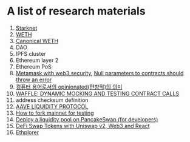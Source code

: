 # A list of research materials

1. [Starknet](https://starkware.co/)
1. [WETH](https://weth.io/)
1. [Canonical WETH](https://blog.0xproject.com/canonical-weth-a9aa7d0279dd)
1. DAO
1. IPFS cluster
1. Ethereum layer 2
1. Ethereum PoS
1. [Metamask with web3 security](https://docs.metamask.io/guide/provider-migration.html#replacing-window-web3), [Null parameters to contracts should throw an error](https://github.com/ChainSafe/web3.js/issues/3065)
1. [컴퓨터 용어로서의 opinionated(편향적)의 의미](https://www.clien.net/service/board/cm_app/13558026)
1. [WAFFLE: DYNAMIC MOCKING AND TESTING CONTRACT CALLS](https://ethereum.org/ca/developers/tutorials/waffle-dynamic-mocking-and-testing-calls/#:~:text=Why%20is%20dynamic%20mocking%20useful,of%20them%20in%20complete%20isolation.)
1. address checksum definition
1. [AAVE LIQUIDITY PROTOCOL](https://aave.com/)
1. [How to fork mainnet for testing](https://mixbytes.io/blog/how-fork-mainnet-testing)
1. [Deploy a liquidity pool on PancakeSwap (for developers)](https://youtu.be/g7TuczcklrY)
1. [DeFi Swap Tokens with Uniswap v2, Web3 and React](https://youtu.be/Q79VxwKqeaU)
1. [Ethplorer](https://ethplorer.io/ko/)
